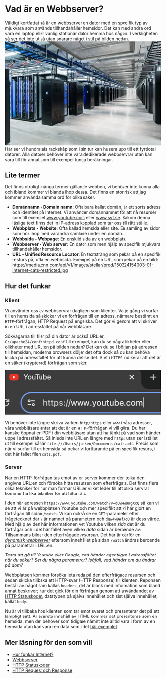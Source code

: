 # Vad är en Webbserver?
Väldigt kortfattat så är en webbserver en dator med en specifik typ av mjukvara som används tillhandahåller hemsidor. Det kan med andra ord vara en laptop eller vanlig stationär dator hemma hos någon. I verkligheten så ser det inte ut så utan snarare något i stil på bilden nedan. 
![Generic server hall](../assets/images/serverhall.png)
Här ser vi hundratals rackskåp som i sin tur kan husera upp till ett fyrtiotal datorer. Alla datorer behöver inte vara dedikerade webbservrar utan kan vara till för annat som till exempel tunga beräkningar.
## Lite termer
Det finns otroligt många termer gällande webben, vi behöver inte kunna alla och ibland kommer vi blanda ihop dessa. Det finns en stor risk att jag kommer använda samma ord för olika saker.
+ **Domännamn - Domain namn**: Ofta bara kallat domän, är ett sorts adress och identitet på Internet. Vi använder domännamnet för att nå resurser som till exempel www.youtube.com eller www.svt.se. Bakom denna läsliga text finns det in IP-adress kopplad som tar oss till rätt ställe.
+ **Webbplats - Website**: Ofta kallad hemsida eller site. En samling av sidor som hör ihop med varandra samlade under en domän.
+ **Webbsida - Webpage**: En enskild sida av en webbplats.
+ **Webbserver - Web server**: En dator som men hjälp av specifik mjukvara tillhandahåller hemsidor.
+ **URL - Unified Resource Locator**: En textsträng som pekar på en specifik resturs på, ofta en webbsida. Exempel på en URL som pekar på en bild: https://media.cnn.com/api/v1/images/stellar/prod/150324154003-01-internet-cats-restricted.jpg

## Hur det funkar

### Klient
Vi använder oss av webbservrar dagligen som klienter. Varje gång vi surfar till en hemsida så skickar vi en förfrågan till en adress, närmare bestämt en ```HTTP```-förfrågan, HTTP Request på engelska. Det gör vi genom att vi skriver in en URL i adressfältet på vår webbläsare. 

Sökvägarna till filer på din dator är också URL:er, ```C:/apache24/conf/httpd.conf``` till exempel, kan du se några likheter eller olikheter med URL:en på bilden nedan?
Det kan du se i början på adressen till hemsidan, moderna browsers döljer det ofta dock så du kan behöva klicka på adressfältet för att kunna det se det. S:et i ```HTTPS``` indikerar att det är en säker (krypterad) förfrågan som sker.

![Screenshot of Google Chrome adress field.](../assets/images/youtube.png)

Vi behöver inte längre skriva varken ```http/https``` eller ```www``` i våra adresser, våra webbläsare antar att det är en ```HTTP```-förfrågan vi vill göra. Du har kanske öppnat en PDF i din webbläsare utan att ha tänkt på vad som händer uppe i adressfältet. Så inleds inte URL:en längre med ```https``` utan ser istället ut till exempel såhär ```file:///Users/jonken/Documents/cats.pdf```. Precis som när vi surfar till en hemsida så pekar vi fortfarande på en specifik resurs, i det här fallet filen ```cats.pdf```.

### Server
När en HTTP-förfrågan tas emot av en server kommer den tolka den angivna URL:en och försöka hitta resursen som efterfrågats. Det finns flera olika tekniker för hur man formar URL:er vilket leder till att olika servrar kommer ha lika tekniker för att hitta rätt.

I den här adressen ```https://www.youtube.com/watch?v=dQw4w9WgXcQ``` så kan vi se att vi är på webbplatsen Youtube och mer specifikt att vi har gjort en förfrågan till sidan ```/watch```. Vi kan också se en ```GET```-parameter efter frågetecknet där ```v``` är namnet på parametern och ```dQw4w9WfXcQ``` är dess värde. Med hjälp av den här informationen vet Youtube vilken _sida_ det är du förfrågar och i det här fallet även vilken _data_ sidan är beroende av: Tillsammans bildar den efterfrågade _resursen_. Det här är därför en [*dynamisk webbserver*](2.%20Dynamiska%20och%20Statiska%20Webbservrar.md) eftersom innehållet på sidan ```/watch``` ändras beroende på parametrar i URL:en. 

_Testa att gå till Youtube eller Google, vad händer egentligen i adressfältet när du söker? Ser du några parametrar? Isåfall, vad händer om du ändrar på dom?_

Webbplatsen kommer försöka leta reda på den efterfrågade resursen och sedan skicka tillbaka ett HTTP-svar (HTTP Response) till klienten. Reponsen består av något som kallas ```headers```, det är block med information som bland annat beskriver; hur det gick för din förfrågan genom att användandet av [HTTP Statuskoder](https://developer.mozilla.org/en-US/docs/Web/HTTP/Status), datatypen på själva innehållet och sist själva innehållet, kallat ```body```. 

Nu är vi tillbaka hos klienten som tar emot svaret och presenterar det på ett lämpligt sätt. Är svarets innehåll av HTML kommer det presenteras som en hemsida, men det behöver som tidigare nämnt inte alltid vara i form av en hemsida utan kan vara ren data som i det [här exemplet](https://hp-api.onrender.com/api/characters).

## Mer läsning för den som vill
+ [Hur funkar Internet?](https://developer.mozilla.org/en-US/docs/Learn/Common_questions/Web_mechanics/How_does_the_Internet_work)
+ [Webbserver](https://developer.mozilla.org/en-US/docs/Learn/Common_questions/Web_mechanics/What_is_a_web_server)
+ [HTTP Statuskoder](https://developer.mozilla.org/en-US/docs/Web/HTTP/Status)
+ [HTTP Request och Response](https://developer.mozilla.org/en-US/docs/Web/HTTP/Messages#http_responses)